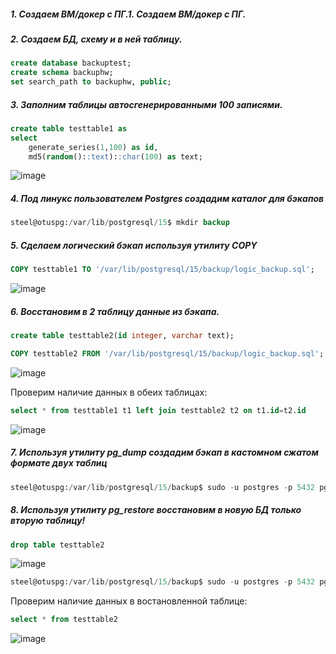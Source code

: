 ##### 1.	Создаем ВМ/докер c ПГ.1.	Создаем ВМ/докер c ПГ.
##### 2.	Создаем БД, схему и в ней таблицу.
```sql
create database backuptest;
create schema backuphw;
set search_path to backuphw, public;
```

##### 3.	Заполним таблицы автосгенерированными 100 записями.
```sql
create table testtable1 as
select
	generate_series(1,100) as id,
	md5(random()::text)::char(100) as text;
```
 
![image](https://github.com/user-attachments/assets/76202f32-6e09-450e-8555-41e1f8855f4d)

##### 4.	Под линукс пользователем Postgres создадим каталог для бэкапов
```sql
steel@otuspg:/var/lib/postgresql/15$ mkdir backup
```

##### 5.	Сделаем логический бэкап используя утилиту COPY
```sql
COPY testtable1 TO '/var/lib/postgresql/15/backup/logic_backup.sql';
```
 ![image](https://github.com/user-attachments/assets/a0d1d008-617a-461f-b543-22cc8cb1f0c2)


##### 6.	Восстановим в 2 таблицу данные из бэкапа.
```sql
create table testtable2(id integer, varchar text);
```

```sql
COPY testtable2 FROM '/var/lib/postgresql/15/backup/logic_backup.sql';
```

 ![image](https://github.com/user-attachments/assets/522d225c-741a-41a5-b005-7c194f747e7c)


Проверим наличие данных в обеих таблицах:


```sql
select * from testtable1 t1 left join testtable2 t2 on t1.id=t2.id
```

![image](https://github.com/user-attachments/assets/530a87d9-f017-4469-ae2d-8713e694cd15)

 
##### 7.	Используя утилиту pg_dump создадим бэкап в кастомном сжатом формате двух таблиц

```sql
steel@otuspg:/var/lib/postgresql/15/backup$ sudo -u postgres -p 5432 pg_dump -d backuptest -C -U postgres -Fc > /var/lib/postgresql/15/backup/backup_pgdump.gz
```


##### 8.	Используя утилиту pg_restore восстановим в новую БД только вторую таблицу!

```sql
drop table testtable2
```

 ![image](https://github.com/user-attachments/assets/91eff24f-d265-44f7-83a2-dc792e04b0da)


```sql
steel@otuspg:/var/lib/postgresql/15/backup$ sudo -u postgres -p 5432 pg_restore -n backuphw -t testtable2 -d backuptest < /var/lib/postgresql/15/backup/backup_pgdump.gz
```

Проверим наличие данных в востановленной таблице:

```sql
select * from testtable2
```
 
![image](https://github.com/user-attachments/assets/5296eded-230d-4db7-a07c-51d9ba926342)

